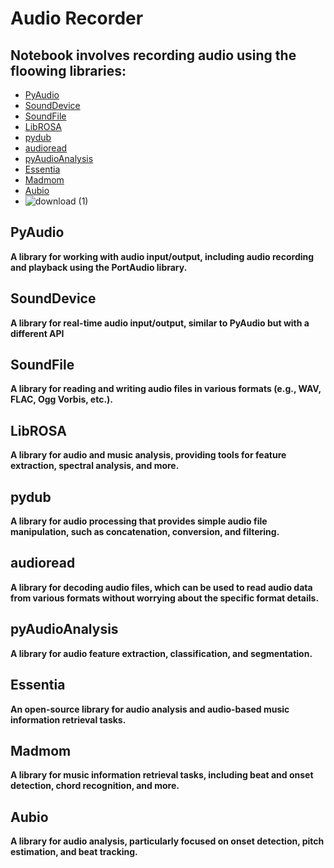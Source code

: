 # Audio Recorder
## Notebook involves recording audio using the floowing libraries:
 * [PyAudio](https://pypi.org/project/PyAudio/)
 * [SoundDevice](https://pypi.org/project/sounddevice/)
 * [SoundFile](https://pypi.org/project/soundfile/)
 * [LibROSA](https://pypi.org/project/librosa/)
 * [pydub](https://pypi.org/project/pydub/)
 * [audioread](https://pypi.org/project/audioread/)
 * [pyAudioAnalysis](https://pypi.org/project/pyAudioAnalysis/)
 * [Essentia](https://pypi.org/project/essentials/)
 * [Madmom](https://pypi.org/project/madmom/)
 * [Aubio](https://pypi.org/project/aubio/)
 * ![download (1)](https://github.com/ThisIs-Developer/Python/assets/109382325/8b8f8f44-274e-4d6f-9c63-d6da955c87a0)

## PyAudio
**A library for working with audio input/output, including audio recording and playback using the PortAudio library.**
## SoundDevice
**A library for real-time audio input/output, similar to PyAudio but with a different API**
## SoundFile
**A library for reading and writing audio files in various formats (e.g., WAV, FLAC, Ogg Vorbis, etc.).**
## LibROSA
**A library for audio and music analysis, providing tools for feature extraction, spectral analysis, and more.**
## pydub
**A library for audio processing that provides simple audio file manipulation, such as concatenation, conversion, and filtering.**
## audioread
**A library for decoding audio files, which can be used to read audio data from various formats without worrying about the specific format details.**
## pyAudioAnalysis
**A library for audio feature extraction, classification, and segmentation.**
## Essentia
**An open-source library for audio analysis and audio-based music information retrieval tasks.**
## Madmom
**A library for music information retrieval tasks, including beat and onset detection, chord recognition, and more.**
## Aubio
**A library for audio analysis, particularly focused on onset detection, pitch estimation, and beat tracking.**




